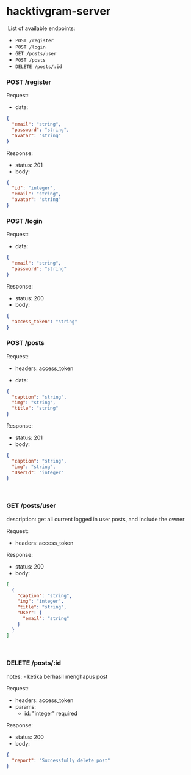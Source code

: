 # hacktivgram-server

​
List of available endpoints:
​
- `POST /register`
- `POST /login`
- `GET /posts/user`
- `POST /posts`
- `DELETE /posts/:id`

### POST /register

Request:

- data:

```json
{
  "email": "string",
  "password": "string",
  "avatar": "string"
}
```

Response:

- status: 201
- body:
  ​

```json
{
  "id": "integer",
  "email": "string",
  "avatar": "string"
}
```

### POST /login

Request:

- data:

```json
{
  "email": "string",
  "password": "string"
}
```

Response:

- status: 200
- body:
  ​

```json
{
  "access_token": "string"
}
```


### POST /posts
Request:

- headers: access_token

- data:

```json
{
  "caption": "string",
  "img": "string",
  "title": "string"
}
```

​Response:

- status: 201
- body:
  ​

```json
{
  "caption": "string",
  "img": "string",
  "UserId": "integer"
}
```
​

### GET /posts/user

description: 
  get all current logged in user posts, and include the owner

Request:

- headers: access_token

Response:

- status: 200
- body:

```json
[
  {
    "caption": "string",
    "img": "integer",
    "title": "string",
    "User": {
      "email": "string"
    }
  }
]
```

​

### DELETE /posts/:id

notes: - ketika berhasil menghapus post
​

Request:

- headers: access_token
- params: 
  - id: "integer" required

Response:

- status: 200
- body:
  ​

```json
{
  "report": "Successfully delete post"
}
```